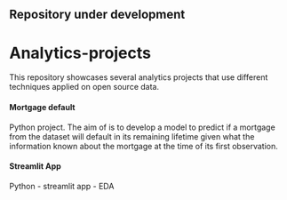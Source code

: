 ## Repository under development

# Analytics-projects
This repository showcases several analytics projects that use different techniques applied on open source data.


#### Mortgage default
Python project. The aim of is to develop a model to predict if a mortgage from the dataset will default in its remaining lifetime given what the information known about the mortgage at the time of its first observation.


#### Streamlit App
Python - streamlit app - EDA
